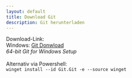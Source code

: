 ```yaml
---
layout: default
title: Download Git
description: Git herunterladen
---
```

Download-Link:<br>
Windows: [Git Donwload](https://www.git-scm.com/download/win)<br>
*64-bit Git for Windows Setup*
<br>
<br>
Alternativ via Powershell:<br>
`winget install --id Git.Git -e --source winget`